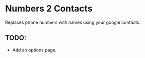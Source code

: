 Numbers 2 Contacts
==================

Replaces phone numbers with names using your google contacts.

TODO:
-----

 * Add an options page.
